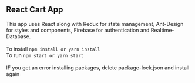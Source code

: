 ## React Cart App <br/>
This app uses React along with Redux for state management, Ant-Design for styles and components, Firebase for authentication and Realtime-Database. <br>
<br>
To install `npm install or yarn install` <br>
To run `npm start or yarn start` <br> <br>
IF you get an error installing packages, delete package-lock.json and install again
